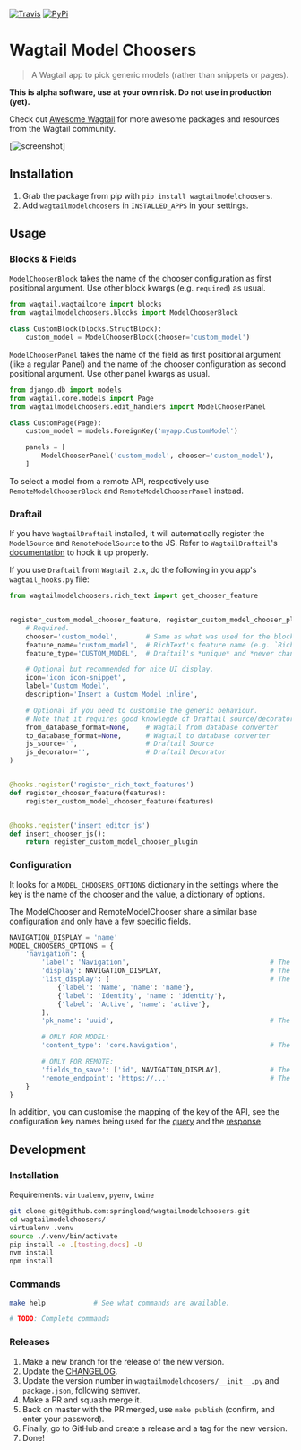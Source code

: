 [![Travis](https://travis-ci.org/springload/wagtailmodelchoosers.svg?branch=master)](https://travis-ci.org/springload/wagtailmodelchoosers)
[![PyPi](https://img.shields.io/pypi/v/wagtailmodelchoosers.svg)](https://pypi.python.org/pypi/wagtailmodelchoosers)

# Wagtail Model Choosers

> A Wagtail app to pick generic models (rather than snippets or pages).

**This is alpha software, use at your own risk. Do not use in production (yet).**

Check out [Awesome Wagtail](https://github.com/springload/awesome-wagtail) for more awesome packages and resources from the Wagtail community.

[![screenshot](https://cdn.rawgit.com/springload/wagtailmodelchoosers/b7b6202/.github/wagtailmodelchoosers-screenshot.png)]

## Installation

1. Grab the package from pip with `pip install wagtailmodelchoosers`.
1. Add `wagtailmodelchoosers` in `INSTALLED_APPS` in your settings.

## Usage

### Blocks & Fields

`ModelChooserBlock` takes the name of the chooser configuration as first positional argument. Use other block kwargs (e.g. `required`) as usual.

```python
from wagtail.wagtailcore import blocks
from wagtailmodelchoosers.blocks import ModelChooserBlock

class CustomBlock(blocks.StructBlock):
    custom_model = ModelChooserBlock(chooser='custom_model')
```

`ModelChooserPanel` takes the name of the field as first positional argument (like a regular Panel) and the name of the chooser configuration as second positional argument. Use other panel kwargs as usual.

```python
from django.db import models
from wagtail.core.models import Page
from wagtailmodelchoosers.edit_handlers import ModelChooserPanel

class CustomPage(Page):
    custom_model = models.ForeignKey('myapp.CustomModel')

    panels = [
        ModelChooserPanel('custom_model', chooser='custom_model'),
    ]
```

To select a model from a remote API, respectively use `RemoteModelChooserBlock` and `RemoteModelChooserPanel` instead.

### Draftail

If you have `WagtailDraftail` installed, it will automatically register the `ModelSource` and `RemoteModelSource` to the JS. Refer to `WagtailDraftail`'s [documentation](https://github.com/springload/wagtaildraftail#configuration) to hook it up properly.

If you use `Draftail` from `Wagtail 2.x`, do the following in you app's `wagtail_hooks.py` file:

```python
from wagtailmodelchoosers.rich_text import get_chooser_feature


register_custom_model_chooser_feature, register_custom_model_chooser_plugin = get_chooser_feature(
    # Required.
    chooser='custom_model',       # Same as what was used for the block and/or panel.
    feature_name='custom_model',  # RichText's feature name (e.g. `RichTextField(features=['bold', 'custom_model'])`).
    feature_type='CUSTOM_MODEL',  # Draftail's *unique* and *never changing* feature ID.

    # Optional but recommended for nice UI display.
    icon='icon icon-snippet',
    label='Custom Model',
    description='Insert a Custom Model inline',

    # Optional if you need to customise the generic behaviour.
    # Note that it requires good knowlegde of Draftail source/decorators and Wagtail features converters.
    from_database_format=None,    # Wagtail from database converter
    to_database_format=None,      # Wagtail to database converter
    js_source='',                 # Draftail Source
    js_decorator='',              # Draftail Decorator
)


@hooks.register('register_rich_text_features')
def register_chooser_feature(features):
    register_custom_model_chooser_feature(features)


@hooks.register('insert_editor_js')
def insert_chooser_js():
    return register_custom_model_chooser_plugin
```

### Configuration

It looks for a `MODEL_CHOOSERS_OPTIONS` dictionary in the settings where the key is the name of the chooser and the value, a dictionary of options.

The ModelChooser and RemoteModelChooser share a similar base configuration and only have a few specific fields.

```python
NAVIGATION_DISPLAY = 'name'
MODEL_CHOOSERS_OPTIONS = {
    'navigation': {
        'label': 'Navigation',                                   # The label to use for buttons or modal title
        'display': NAVIGATION_DISPLAY,                           # The field to display when selecting an object
        'list_display': [                                        # The fields to display in the chooser
            {'label': 'Name', 'name': 'name'},
            {'label': 'Identity', 'name': 'identity'},
            {'label': 'Active', 'name': 'active'},
        ],
        'pk_name': 'uuid',                                       # The primary key name of the model

        # ONLY FOR MODEL:
        'content_type': 'core.Navigation',                       # The django content type of the model

        # ONLY FOR REMOTE:
        'fields_to_save': ['id', NAVIGATION_DISPLAY],            # The remote objects fields to save to the DB (it should contain the `display` field). Leave empty to save the whole object.
        'remote_endpoint': 'https://...'                         # The remote API endpoint.
    }
}
```

In addition, you can customise the mapping of the key of the API, see the configuration key names being used for the [query](https://github.com/springload/wagtailmodelchoosers/blob/c36bb877eef4ac4af6b221f0d7ff7416354754c7/wagtailmodelchoosers/utils.py#L107-L112) and the [response](https://github.com/springload/wagtailmodelchoosers/blob/c36bb877eef4ac4af6b221f0d7ff7416354754c7/wagtailmodelchoosers/utils.py#L115-L123).


## Development

### Installation

Requirements: `virtualenv`, `pyenv`, `twine`

```sh
git clone git@github.com:springload/wagtailmodelchoosers.git
cd wagtailmodelchoosers/
virtualenv .venv
source ./.venv/bin/activate
pip install -e .[testing,docs] -U
nvm install
npm install
```

### Commands

```sh
make help            # See what commands are available.

# TODO: Complete commands
```

### Releases

1. Make a new branch for the release of the new version.
1. Update the [CHANGELOG](https://github.com/springload/wagtailmodelchoosers/blob/master/CHANGELOG.md).
1. Update the version number in `wagtailmodelchoosers/__init__.py` and `package.json`, following semver.
1. Make a PR and squash merge it.
1. Back on master with the PR merged, use `make publish` (confirm, and enter your password).
1. Finally, go to GitHub and create a release and a tag for the new version.
1. Done!

